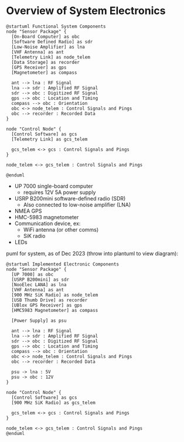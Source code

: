 # Overview of System Electronics

```plantuml
@startuml Functional System Components
node "Sensor Package" {
  [On-Board Computer] as obc
  [Software Defined Radio] as sdr
  [Low-Noise Amplifier] as lna
  [VHF Antenna] as ant
  [Telemetry Link] as node_telem
  [Data Storage] as recorder
  [GPS Receiver] as gps
  [Magnetometer] as compass

  ant --> lna : RF Signal
  lna --> sdr : Amplified RF Signal
  sdr --> obc : Digitized RF Signal
  gps --> obc : Location and Timing
  compass --> obc : Orientation
  obc <-> node_telem : Control Signals and Pings
  obc --> recorder : Recorded Data
}

node "Control Node" {
  [Control Software] as gcs
  [Telemetry Link] as gcs_telem

  gcs_telem <-> gcs : Control Signals and Pings
}

node_telem <-> gcs_telem : Control Signals and Pings

@enduml
```

- UP 7000 single-board computer
  - requires 12V 5A power supply
- USRP B200mini software-defined radio (SDR)
  - Also connected to low-noise amplifier (LNA)
- NMEA GPS
- HMC-5983 magnetometer
- Communication device, ex:
	- WiFi antenna (or other comms)
	- SiK radio
- LEDs

puml for system, as of Dec 2023 (throw into plantuml to view diagram):
```plantuml
@startuml Implemented Electronic Components
node "Sensor Package" {
  [UP 7000] as obc
  [USRP B200mini] as sdr
  [NooElec LANA] as lna
  [VHF Antenna] as ant
  [900 MHz SiK Radio] as node_telem
  [USB Thumb Drive] as recorder
  [UBlox GPS Receiver] as gps
  [HMC5983 Magnetometer] as compass

  [Power Supply] as psu

  ant --> lna : RF Signal
  lna --> sdr : Amplified RF Signal
  sdr --> obc : Digitized RF Signal
  gps --> obc : Location and Timing
  compass --> obc : Orientation
  obc <-> node_telem : Control Signals and Pings
  obc --> recorder : Recorded Data

  psu -> lna : 5V
  psu -> obc : 12V
}

node "Control Node" {
  [Control Software] as gcs
  [900 MHz SiK Radio] as gcs_telem

  gcs_telem <-> gcs : Control Signals and Pings
}

node_telem <-> gcs_telem : Control Signals and Pings
@enduml
```